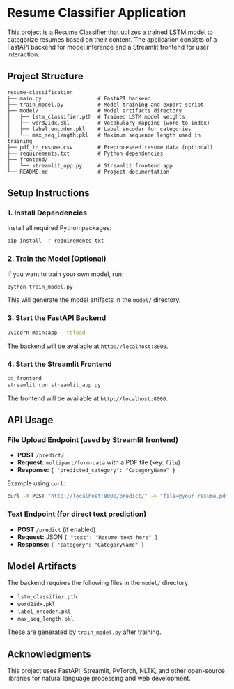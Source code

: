 # Resume Classifier Application

This project is a Resume Classifier that utilizes a trained LSTM model to categorize resumes based on their content. The application consists of a FastAPI backend for model inference and a Streamlit frontend for user interaction.

## Project Structure

```
resume-classification
├── main.py                  # FastAPI backend
├── train_model.py           # Model training and export script
├── model/                   # Model artifacts directory
│   ├── lstm_classifier.pth  # Trained LSTM model weights
│   ├── word2idx.pkl         # Vocabulary mapping (word to index)
│   ├── label_encoder.pkl    # Label encoder for categories
│   └── max_seq_length.pkl   # Maximum sequence length used in training
├── pdf_to_resume.csv        # Preprocessed resume data (optional)
├── requirements.txt         # Python dependencies
├── frontend/
│   └── streamlit_app.py     # Streamlit frontend app
└── README.md                # Project documentation
```

## Setup Instructions

### 1. Install Dependencies

Install all required Python packages:

```bash
pip install -r requirements.txt
```

### 2. Train the Model (Optional)

If you want to train your own model, run:

```bash
python train_model.py
```

This will generate the model artifacts in the `model/` directory.

### 3. Start the FastAPI Backend

```bash
uvicorn main:app --reload
```

The backend will be available at `http://localhost:8000`.

### 4. Start the Streamlit Frontend

```bash
cd frontend
streamlit run streamlit_app.py
```

The frontend will be available at `http://localhost:8000`.

## API Usage

### File Upload Endpoint (used by Streamlit frontend)

- **POST** `/predict/`
- **Request:** `multipart/form-data` with a PDF file (key: `file`)
- **Response:** `{ "predicted_category": "CategoryName" }`

Example using `curl`:

```bash
curl -X POST "http://localhost:8000/predict/" -F "file=@your_resume.pdf"
```

### Text Endpoint (for direct text prediction)

- **POST** `/predict` (if enabled)
- **Request:** JSON `{ "text": "Resume text here" }`
- **Response:** `{ "category": "CategoryName" }`

## Model Artifacts

The backend requires the following files in the `model/` directory:

- `lstm_classifier.pth`
- `word2idx.pkl`
- `label_encoder.pkl`
- `max_seq_length.pkl`

These are generated by `train_model.py` after training.


## Acknowledgments

This project uses FastAPI, Streamlit, PyTorch, NLTK, and other open-source libraries for natural language processing and web development.